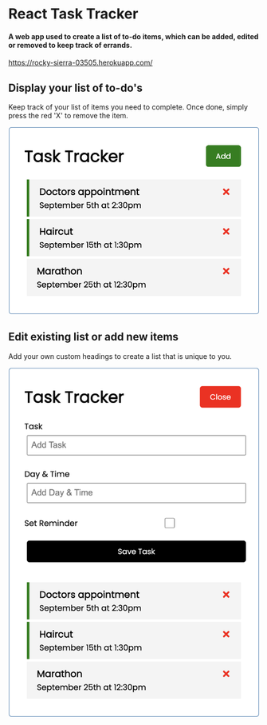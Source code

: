 # React Task Tracker

#### A web app used to create a list of to-do items, which can be added, edited or removed to keep track of errands.

https://rocky-sierra-03505.herokuapp.com/

## Display your list of to-do's
Keep track of your list of items you need to complete. Once done, simply press the red 'X' to remove the item.

![Home Interface](https://github.com/jtabba/Task-Tracker/blob/main/images/home.png)

## Edit existing list or add new items
Add your own custom headings to create a list that is unique to you.

![Home Interface](https://github.com/jtabba/Task-Tracker/blob/main/images/edit.png)
